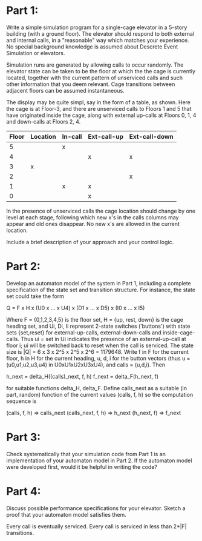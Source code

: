 Part 1:
=======
Write a simple simulation program for a single-cage elevator in a 5-story building (with a ground floor).  The elevator should respond to both external and internal calls, in a "reasonable" way which matches your experience.  No special background knowledge is assumed about Descrete Event Simulation or elevators.

Simulation runs are generated by allowing calls to occur randomly.  The elevator state can be taken to be the floor at which the the cage is currently located, together with the current pattern of unserviced calls and such other information that you deem relevant.  Cage transitions between adjacent floors can be assumed instantaneous.

The display may be quite simpl, say in the form of a table, as shown.  Here the cage is at Floor-3, and there are unserviced calls to Floors 1 and 5 that have originated inside the cage, along with external up-calls at Floors 0, 1, 4 and down-calls at Floors 2, 4.

| Floor | Location | In-call | Ext-call-up  | Ext-call-down |
|-------|----------|---------|--------------|---------------|
| 5     |          |   x     |              |               |
| 4     |          |         |      x       |    x          |
| 3     |    x     |         |              |               |
| 2     |          |         |              |   x           |
| 1     |          |   x     |      x       |               |
| 0     |          |         |      x       |               |

In the presence of unserviced calls the cage location should change by one level at each stage, following which new x's in the calls columns may appear and old ones disappear.  No new x's are allowed in the current location.

Include a brief description of your approach and your control logic.



Part 2:
=======
Develop an automaton model of the system in Part 1, including a complete specification of the state set and transition structure.  For instance, the state set could take the form

Q = F x H x (U0 x ... x U4) x (D1 x ... x D5) x (I0 x ... x I5)

Where
  F = {0,1,2,3,4,5} is the floor set,
  H = {up, rest, down} is the cage heading set, and
  Ui, Di, Ii represent 2-state switches ('buttons') with state sets {set,reset} for external-up-calls, external-down-calls and inside-cage-calls.  Thus ui = set in Ui indicates the presence of an external-up-call at floor i; ui will be switched back to reset when the call is serviced.  The state size is |Q| = 6 x 3 x 2^5 x 2^5 x 2^6 = 1179648.  Write f in F for the current floor, h in H for the current heading, u, d, i for the button vectors (thus u = (u0,u1,u2,u3,u4) in U0xU1xU2xU3xU4), and calls = (u,d,i).  Then

  h_next = delta_H((calls)_next, f, h)
  f_next = delta_F(h_next, f)

for suitable functions delta_H, delta_F.  Define calls_next as a suitable (in part, random) function of the current values (calls, f, h) so the computation sequence is

  (calls, f, h) => calls_next
  (calls_next, f, h) => h_next
  (h_next, f) => f_next


Part 3:
=======
Check systematically that your simulation code from Part 1 is an implementation of your automaton model in Part 2.  If the automaton model were developed first, would it be helpful in writing the code?

Part 4:
=======
Discuss possible performance specifications for your elevator.  Sketch a proof that your automaton model satisfies them.

Every call is eventually serviced.
Every call is serviced in less than 2*|F| transitions.


